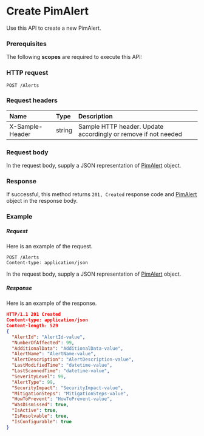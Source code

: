 # Create PimAlert

Use this API to create a new PimAlert.
### Prerequisites
The following **scopes** are required to execute this API: 
### HTTP request
<!-- { "blockType": "ignored" } -->
```http
POST /Alerts

```
### Request headers
| Name       | Type | Description|
|:---------------|:--------|:----------|
| X-Sample-Header  | string  | Sample HTTP header. Update accordingly or remove if not needed|

### Request body
In the request body, supply a JSON representation of [PimAlert](../resources/pimalert.md) object.


### Response
If successful, this method returns `201, Created` response code and [PimAlert](../resources/pimalert.md) object in the response body.

### Example
##### Request
Here is an example of the request.
<!-- {
  "blockType": "request",
  "name": "create_pimalert_from_alerts"
}-->
```http
POST /Alerts
Content-type: application/json
```
In the request body, supply a JSON representation of [PimAlert](../resources/pimalert.md) object.
##### Response
Here is an example of the response.
<!-- {
  "blockType": "response",
  "truncated": false,
  "@odata.type": "pimalert"
} -->
```json
HTTP/1.1 201 Created
Content-type: application/json
Content-length: 529
{
  "AlertId": "AlertId-value",
  "NumberOfAffected": 99,
  "AdditionalData": "AdditionalData-value",
  "AlertName": "AlertName-value",
  "AlertDescription": "AlertDescription-value",
  "LastModifiedTime": "datetime-value",
  "LastScannedTime": "datetime-value",
  "SeverityLevel": 99,
  "AlertType": 99,
  "SecurityImpact": "SecurityImpact-value",
  "MitigationSteps": "MitigationSteps-value",
  "HowToPrevent": "HowToPrevent-value",
  "WasDismissed": true,
  "IsActive": true,
  "IsResolvable": true,
  "IsConfigurable": true
}
```

<!-- uuid: a6bdc7f0-020a-41ef-bc0a-67fa411140d5
2015-10-16 10:07:44 UTC -->
<!-- {
  "type": "#page.annotation",
  "description": "Create PimAlert",
  "keywords": "",
  "section": "documentation",
  "tocPath": ""
}-->